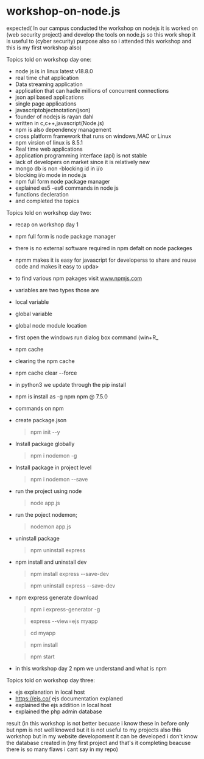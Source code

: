 # workshop-on-node.js
expected(
In our campus conducted the workshop on nodejs it is worked on (web security project) and develop the tools on node.js so this work shop it is useful to (cyber security) purpose also so i attended this workshop and this is my first workshop also)

Topics told on workshop day one:
* node js is in linux latest v18.8.0 
* real time chat application
* Data streaming application
* application that can hadle millions of concurrent connections
* json api based applications
* single page applications
* javascriptobjectnotation(json)
* founder of nodejs is rayan dahl 
* written in c,c++,javascript(Node.js)
* npm is also dependency management
* cross platform framework that runs on windows,MAC or Linux
* npm virsion of linux is 8.5.1
* Real time web applications
* application  programming interface (api) is not stable
* lack of developers on market since it is relatively new
* mongo db is non -blocking id in i/o
* blocking i/o mode in node.js
* npm full form node package manager
* explained es5 -es6 commands in node js
* functions decleration
* and completed the topics


Topics told on workshop day two:
* recap on workshop day 1
* npm full form is node package manager
* there is no external software required in npm defalt on node packeges
* npmm makes it is easy for javascript for developerss to share and reuse code and makes it easy to upda>
* to find various npm pakages visit www.npmjs.com
* variables are two types those are
* local variable
* global variable
* global node module location
* first open the windows run dialog box command (win+R_
* npm cache
* clearing the npm cache
* npm cache clear --force
* in python3 we update through the pip install
* npm is install as -g npm npm @ 7.5.0
* commands on npm
* create package.json
  > npm init --y
* Install package globally
  > npm i nodemon -g
* Install package in project level
  > npm i nodemon --save
* run the project using node
  > node app.js
* run the poject nodemon;
  > nodemon app.js
* uninstall package
  > npm uninstall express
* npm install and uninstall  dev
  > npm install express --save-dev
 
  > npm uninstall express --save-dev
* npm express generate download
  > npm i express-generator -g

  > express --view=ejs myapp

  > cd  myapp

  > npm install

  > npm start
* in this workshop day 2 npm we understand and what is  npm 

Topics told on workshop day three:
* ejs explanation in local host
* https://ejs.co/ ejs documentation explaned
* explained the ejs addition in local host
* explained the php admin database 

result (in this workshop is not better becuase i know these in before only but npm is not well knowed but it is not useful to my projects also this workshop but in my website developoment it can be developed i don't know the database created in (my first project and that's it completing beacuse there is so many flaws i cant say in my repo)
